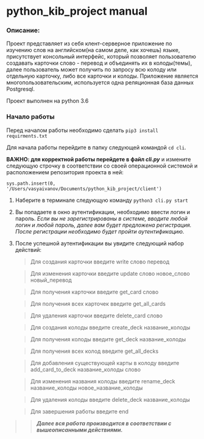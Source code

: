 # python_kib_project manual
### Описание:
Проект представляет из себя клент-серверное приложение по изучению слов на английском(на самом деле, как хочешь) языке, присутствует 
консольный интерфейс, который позволяет пользователю создавать карточки слово - перевод и объединять их в колоды(темы),
далее пользователь может получить по запросу всю колоду или отдельную карточку, либо все карточки и колоды.
Приложение является многопользовательским, используется одна реляционная база данных Postgresql.

Проект выполнен на python 3.6



### Начало работы
Перед началом работы необходимо сделать `pip3 install requirments.txt`

Для начала работы перейдите в папку следующей командой `cd cli`.

**ВАЖНО: для корректной работы перейдете в файл *cli.py***
и измените следующую строчку в соответствии со своей операционной системой и расположением репозитория проекта в ней:

`sys.path.insert(0, '/Users/vasyaivanov/Documents/python_kib_project/client')`

1. Наберите в терминале следующую команду `python3 cli.py start` 
2. Вы попадаете в окно аутентификации, необходимо ввести логин и пароль.
*Если вы не зарегистрированы в системе, вводите любой логин и любой пароль, далее вам будет предложена регистрация.*
*После регистрации необходимо будет пройти аутентификацию.*
3. После успешной аутентификации вы увидите следующий набор действий:

    >Для создания карточки введите write слово перевод 
    
    >Для изменения карточки введите update слово новое_слово новый_перевод 
    
    >Для получения карточки введите get_card слово 
    
    >Для получения всех карточек введите get_all_cards 
    
    >Для удаления карточки введите delete_card слово 
    
    >Для создания колоды введите create_deck название_колоды 
    
    >Для получения колоды введите get_deck название_колоды
    
    >Для получения всех колод введите get_all_decks 
    
    >Для добавления существующей карты в колоду введите add_card_to_deck название_колоды слово 
    
    >Для изменения названия колоды введите rename_deck название_колоды новое_название_колоды 
    
    >Для удаления колоды введите delete_deck название_колоды 
    
    >Для завершения работы введите end
>>***Далее вся работа производится в соответствии с вышеописанными действиями.***


